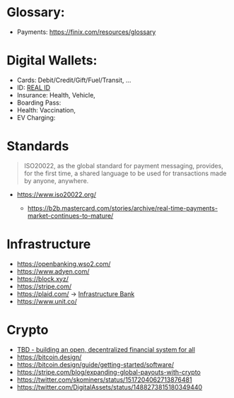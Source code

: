 # Glossary:

- Payments: https://finix.com/resources/glossary


# Digital Wallets:
 
 - Cards: Debit/Credit/Gift/Fuel/Transit, ...  
 - ID: [REAL ID](https://www.dmv.ca.gov/portal/driver-licenses-identification-cards/real-id/what-is-real-id/)
 - Insurance: Health, Vehicle, 
 - Boarding Pass:
 - Health: Vaccination, 
 - EV Charging: 

# Standards

> ISO20022, as the global standard for payment messaging, provides, for the first time, a shared language to be used for transactions made by anyone, anywhere.
- https://www.iso20022.org/

  - https://b2b.mastercard.com/stories/archive/real-time-payments-market-continues-to-mature/

# Infrastructure

- https://openbanking.wso2.com/
- https://www.adyen.com/
- https://block.xyz/ 
- https://stripe.com/
- https://plaid.com/ -> [Infrastructure Bank](https://column.com/blog/announcing-column/)
- https://www.unit.co/

# Crypto

- [TBD - building an open, decentralized financial system for all](https://twitter.com/tbd54566975)   
- https://bitcoin.design/
- https://bitcoin.design/guide/getting-started/software/
- https://stripe.com/blog/expanding-global-payouts-with-crypto 
- https://twitter.com/skominers/status/1517204062713876481
- https://twitter.com/DigitalAssets/status/1488273815180349440
